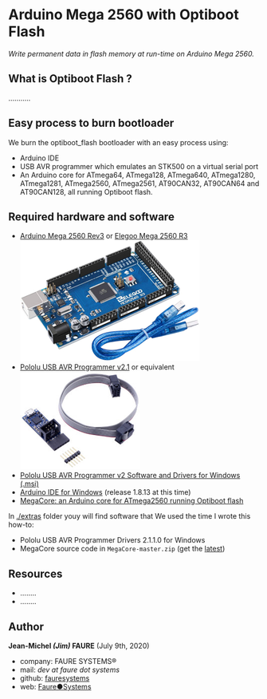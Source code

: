 # Arduino Mega 2560 with Optiboot Flash
*Write permanent data in flash memory at run-time on Arduino Mega 2560.*


## What is Optiboot Flash ?

...........


## Easy process to burn bootloader
We burn the optiboot_flash bootloader with an easy process using:
* Arduino IDE
* USB AVR programmer which emulates an STK500 on a virtual serial port
* An Arduino core for ATmega64, ATmega128, ATmega640, ATmega1280, ATmega1281, ATmega2560, ATmega2561, AT90CAN32, AT90CAN64 and AT90CAN128, all running Optiboot flash. 


## Required hardware and software
* <a href="https://store.arduino.cc/arduino-mega-2560-rev3" target="_blank">Arduino Mega 2560 Rev3</a> or <a href="https://www.amazon.fr/gp/product/B06XKZY117" target="_blank">Elegoo Mega 2560 R3</a>
![Elegoo Mega 2560 R3](images/elegoo-mega-2560-r3.jpg)
* <a href="https://www.pololu.com/product/3172" target="_blank">Pololu USB AVR Programmer v2.1</a> or equivalent
![Pololu USB AVR Programmer](images/Pololu-USB-AVR-Programmer%20v2.1.jpg)
* <a href="https://www.pololu.com/resources/software" target="_blank">Pololu USB AVR Programmer v2 Software and Drivers for Windows (.msi)</a> 
* <a href="https://www.arduino.cc/en/main/software" target="_blank">Arduino IDE for Windows</a> (release 1.8.13 at this time)
* <a href="https://github.com/MCUdude/MegaCore" target="_blank">MegaCore: an Arduino core for ATmega2560 running Optiboot flash</a>

In [./extras](./extras) folder youy will find software that We used the time I wrote this how-to:
* Pololu USB AVR Programmer Drivers 2.1.1.0 for Windows
* MegaCore source code in `MegaCore-master.zip` (get the <a href="https://github.com/MCUdude/MegaCore/archive/master.zip" target="_blank">latest</a>)

## Resources

* ........
* ........


## Author

**Jean-Michel _(Jim)_ FAURE** (July 9th, 2020)
* company: FAURE SYSTEMS®
* mail: *dev at faure dot systems*
* github: <a href="https://github.com/fauresystems" target="_blank">fauresystems</a>
* web: <a href="https://faure.systems/" target="_blank">Faure●Systems</a>